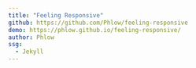 ```yaml
---
title: "Feeling Responsive"
github: https://github.com/Phlow/feeling-responsive
demo: https://phlow.github.io/feeling-responsive/
author: Phlow
ssg:
  - Jekyll
---
```

